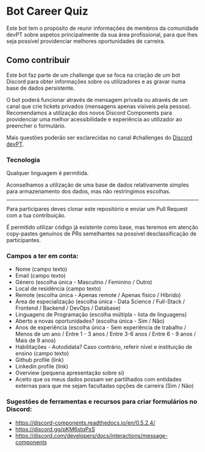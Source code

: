 # Bot Career Quiz

Este bot tem o propósito de reunir informações de membros da comunidade devPT sobre aspetos principalmente da sua área profissional, para que lhes seja possível providenciar melhores oportunidades de carreira.

## Como contribuir

Este bot faz parte de um challenge que se foca na criação de um bot Discord para obter informações sobre os utilizadores e as gravar numa base de dados persistente.

O bot poderá funcionar através de mensagem privada ou através de um canal que crie tickets privados (mensagens apenas visíveis pela pessoa). Recomendamos a utilização dos novos Discord Components para providenciar uma melhor acessibilidade e experiência ao utilizador ao preencher o formulário.

Mais questões poderão ser esclarecidas no canal #challenges do [Discord devPT](https://devpt.co/discord).

### Tecnologia
Qualquer linguagem é permitida.

Aconselhamos a utilização de uma base de dados relativamente simples para armazenamento dos dados, mas não restringimos escolhas.

---

Para participares deves clonar este repositório e enviar um Pull Request com a tua contribuição.

É permitido utilizar código já existente como base, mas teremos em atenção copy-pastes genuínos de PRs semelhantes na possível desclassificação de participantes.

### Campos a ter em conta:

- Nome (campo texto)
- Email (campo texto)
- Género (escolha única - Masculino / Feminino / Outro)
- Local de residência (campo texto)
- Remote (escolha única - Apenas remote / Apenas físico / Híbrido)
- Área de especialização (escolha única - Data Science / Full-Stack / Frontend / Backend / DevOps / Database)
- Linguagens de Programação (escolha múltipla - lista de linguagens)
- Aberto a novas oportunidades? (escolha única - Sim / Não)
- Anos de experiência (escolha única - Sem experiência de trabalho / Menos de um ano / Entre 1 - 3 anos / Entre 3-6 anos / Entre 6 - 9 anos / Mais de 9 anos)
- Habilitações - Autodidata? Caso contrário, referir nível e instituição de ensino (campo texto)
- Github profile (link)
- Linkedin profile (link)
- Overview (pequena apresentação sobre si)
- Aceito que os meus dados possam ser partilhados com entidades externas para que me sejam facultadas opções de carreira (Sim / Não)

### Sugestões de ferramentas e recursos para criar formulários no Discord:
- https://discord-components.readthedocs.io/en/0.5.2.4/
- https://discord.gg/pKM6stqPxS
- https://discord.com/developers/docs/interactions/message-components
